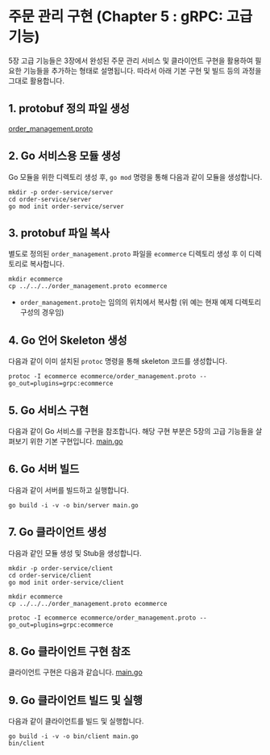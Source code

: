 # 주문 관리 구현 (Chapter 5 : gRPC: 고급 기능)

5장 고급 기능들은 3장에서 완성된 주문 관리 서비스 및 클라이언트 구현을 활용하여 필요한 기능들을 추가하는 형태로 설명됩니다. 
따라서 아래 기본 구현 및 빌드 등의 과정을 그대로 활용합니다.

## 1. protobuf 정의 파일 생성
[order_management.proto](../order_management.proto)

## 2. Go 서비스용 모듈 생성
Go 모듈을 위한 디렉토리 생성 후, `go mod` 명령을 통해 다음과 같이 모듈을 생성합니다.
```shell
mkdir -p order-service/server
cd order-service/server
go mod init order-service/server
```

## 3. protobuf 파일 복사
별도로 정의된 `order_management.proto` 파일을 `ecommerce` 디렉토리 생성 후 이 디렉토리로 복사합니다.
```shell
mkdir ecommerce
cp ../../../order_management.proto ecommerce
```
- `order_management.proto`는 임의의 위치에서 복사함 (위 예는 현재 예제 디렉토리 구성의 경우임)

## 4. Go 언어 Skeleton 생성 
다음과 같이 이미 설치된 `protoc` 명령을 통해 skeleton 코드를 생성합니다.
```shell
protoc -I ecommerce ecommerce/order_management.proto --go_out=plugins=grpc:ecommerce 
```

## 5. Go 서비스 구현
다음과 같이 Go 서비스를 구현을 참조합니다. 해당 구현 부분은 5장의 고급 기능들을 살펴보기 위한 기본 구현입니다.
[main.go](order-service/server/main.go)

## 6. Go 서버 빌드
다음과 같이 서버를 빌드하고 실행합니다.
```shell
go build -i -v -o bin/server main.go
```

## 7. Go 클라이언트 생성
다음과 같인 모듈 생성 및 Stub을 생성합니다.
```shell
mkdir -p order-service/client
cd order-service/client
go mod init order-service/client

mkdir ecommerce
cp ../../../order_management.proto ecommerce

protoc -I ecommerce ecommerce/order_management.proto --go_out=plugins=grpc:ecommerce 
```

## 8. Go 클라이언트 구현 참조
클라이언트 구현은 다음과 같습니다.
[main.go](order-service/client/main.go)

## 9. Go 클라이언트 빌드 및 실행
다음과 같이 클라이언트를 빌드 및 실행합니다.
```shell
go build -i -v -o bin/client main.go
bin/client
```

